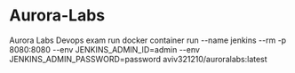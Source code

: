 # Aurora-Labs
Aurora Labs Devops exam
run docker container run --name jenkins --rm -p 8080:8080 --env JENKINS_ADMIN_ID=admin --env JENKINS_ADMIN_PASSWORD=password aviv321210/auroralabs:latest

